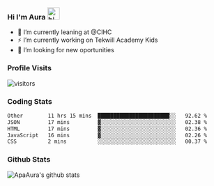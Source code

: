 ### Hi I'm Aura <img src="https://user-images.githubusercontent.com/1303154/88677602-1635ba80-d120-11ea-84d8-d263ba5fc3c0.gif" width="28px" alt="hi">

- 🔭 I’m currently leaning at @CIHC
- ⚡ I’m currently working on Tekwill Academy Kids
- 🤔 I’m looking for new oportunities


### Profile Visits 

![visitors](https://visitor-badge.glitch.me/badge?page_id=ApaAura.ApaAura)


### Coding Stats

<!--START_SECTION:waka-->

```txt
Other        11 hrs 15 mins  ███████████████████████░░   92.62 %
JSON         17 mins         ▓░░░░░░░░░░░░░░░░░░░░░░░░   02.38 %
HTML         17 mins         ▓░░░░░░░░░░░░░░░░░░░░░░░░   02.36 %
JavaScript   16 mins         ▓░░░░░░░░░░░░░░░░░░░░░░░░   02.26 %
CSS          2 mins          ░░░░░░░░░░░░░░░░░░░░░░░░░   00.37 %
```

<!--END_SECTION:waka-->

### Github Stats

![ApaAura's github stats](https://github-readme-stats.vercel.app/api?username=ApaAura&count_private=true&theme=tokyonight&hide=contribs,prs)
